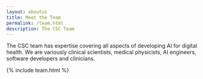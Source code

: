 ```yaml
---
layout: aboutus
title: Meet the Team
permalink: /team.html
description: The CSC Team
---
```


The CSC team has expertise covering all aspects of developing AI for digital health. We are variously clinical
scientists, medical physicists, AI engineers, software developers and clinicians. 

{% include team.html %}